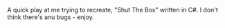 A quick play at me trying to recreate, "Shut The Box" written in C#. I don't think there's anu bugs - enjoy.
